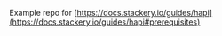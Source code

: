 Example  repo for [https://docs.stackery.io/guides/hapi](https://docs.stackery.io/guides/hapi#prerequisites)
